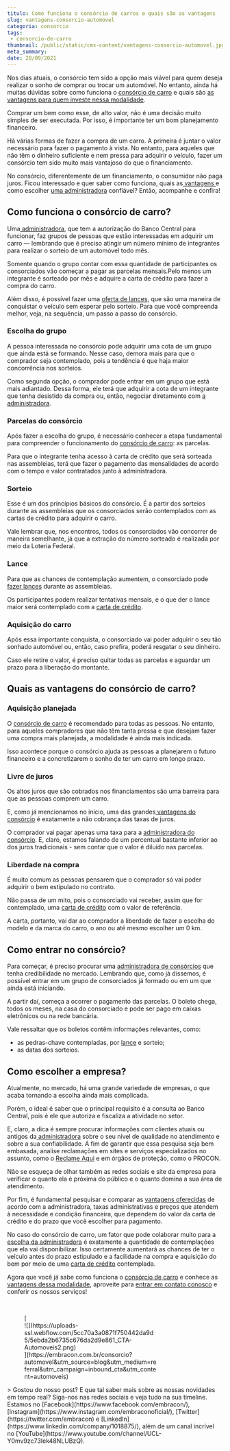 ```yaml
---
titulo: Como funciona o consórcio de carros e quais são as vantagens
slug: vantagens-consorcio-automovel
categoria: consorcio
tags:
 - consorcio-de-carro
thumbnail: /public/static/cms-content/vantagens-consorcio-automovel.jpg
meta_summary: 
date: 28/09/2021
---
```

Nos dias atuais, o consórcio tem sido a opção mais viável para quem deseja realizar o sonho de comprar ou trocar um automóvel. No entanto, ainda há muitas dúvidas sobre como funciona o [consórcio de carro](https://www.embracon.com.br/consorcio-de-carros) e quais são [as vantagens para quem investe nessa modalidade](https://www.embracon.com.br/blog/confira-10-vantagens-indiscutiveis-do-consorcio).

Comprar um bem como esse, de alto valor, não é uma decisão muito simples de ser executada. Por isso, é importante ter um bom planejamento financeiro.

Há várias formas de fazer a compra de um carro. A primeira é juntar o valor necessário para fazer o pagamento à vista. No entanto, para aqueles que não têm o dinheiro suficiente e nem pressa para adquirir o veículo, fazer um consórcio tem sido muito mais vantajoso do que o financiamento.

No consórcio, diferentemente de um financiamento, o consumidor não paga juros. Ficou interessado e quer saber como funciona, quais as[ vantagens ](https://www.embracon.com.br/conhecaoconsorcio/quais-sao-as-vantagens-do-consorcio)e como escolher [uma administradora](https://www.embracon.com.br/blog/afinal-o-que-uma-administradora-de-consorcio-faz) confiável? Então, acompanhe e confira!

Como funciona o consórcio de carro?
-----------------------------------

Uma[ administradora](https://www.embracon.com.br/conhecaoconsorcio/o-que-e-uma-administradora-de-consorcio), que tem a autorização do Banco Central para funcionar, faz grupos de pessoas que estão interessadas em adquirir um carro — lembrando que é preciso atingir um número mínimo de integrantes para realizar o sorteio de um automóvel todo mês.

Somente quando o grupo contar com essa quantidade de participantes os consorciados vão começar a pagar as parcelas mensais.Pelo menos um integrante é sorteado por mês e adquire a carta de crédito para fazer a compra do carro.

Além disso, é possível fazer uma [oferta de lances](https://www.embracon.com.br/blog/como-funcionam-os-tipos-de-lances-no-consorcio), que são uma maneira de conquistar o veículo sem esperar pelo sorteio. Para que você compreenda melhor, veja, na sequência, um passo a passo do consórcio.

### Escolha do grupo

A pessoa interessada no consórcio pode adquirir uma cota de um grupo que ainda está se formando. Nesse caso, demora mais para que o comprador seja contemplado, pois a tendência é que haja maior concorrência nos sorteios.

Como segunda opção, o comprador pode entrar em um grupo que está mais adiantado. Dessa forma, ele terá que adquirir a cota de um integrante que tenha desistido da compra ou, então, negociar diretamente com [a administradora](https://www.embracon.com.br/blog/afinal-o-que-uma-administradora-de-consorcio-faz).

### Parcelas do consórcio

Após fazer a escolha do grupo, é necessário conhecer a etapa fundamental para compreender o funcionamento do [consórcio de carro](https://www.embracon.com.br/consorcio-de-carros): as parcelas.

Para que o integrante tenha acesso à carta de crédito que será sorteada nas assembleias, terá que fazer o pagamento das mensalidades de acordo com o tempo e valor contratados junto à administradora.

### Sorteio

Esse é um dos princípios básicos do consórcio. É a partir dos sorteios durante as assembleias que os consorciados serão contemplados com as cartas de crédito para adquirir o carro.

Vale lembrar que, nos encontros, todos os consorciados vão concorrer de maneira semelhante, já que a extração do número sorteado é realizada por meio da Loteria Federal.

### Lance

Para que as chances de contemplação aumentem, o consorciado pode [fazer lances](https://www.embracon.com.br/conhecaoconsorcio/o-que-e-o-lance) durante as assembleias.

Os participantes podem realizar tentativas mensais, e o que der o lance maior será contemplado com a [carta de crédito](https://www.embracon.com.br/conhecaoconsorcio/o-que-e-carta-de-credito).

### Aquisição do carro

Após essa importante conquista, o consorciado vai poder adquirir o seu tão sonhado automóvel ou, então, caso prefira, poderá resgatar o seu dinheiro.

Caso ele retire o valor, é preciso quitar todas as parcelas e aguardar um prazo para a liberação do montante.

Quais as vantagens do consórcio de carro?
-----------------------------------------

### Aquisição planejada

O [consórcio de carro](https://www.embracon.com.br/consorcio-de-carros) é recomendado para todas as pessoas. No entanto, para aqueles compradores que não têm tanta pressa e que desejam fazer uma compra mais planejada, a modalidade é ainda mais indicada.

Isso acontece porque o consórcio ajuda as pessoas a planejarem o futuro financeiro e a concretizarem o sonho de ter um carro em longo prazo.

### Livre de juros

Os altos juros que são cobrados nos financiamentos são uma barreira para que as pessoas comprem um carro.

E, como já mencionamos no início, uma das grandes[ vantagens do consórcio](https://www.embracon.com.br/blog/confira-10-vantagens-indiscutiveis-do-consorcio) é exatamente a não cobrança das taxas de juros.

O comprador vai pagar apenas uma taxa para a [administradora do consórcio](https://www.embracon.com.br/conhecaoconsorcio/o-que-e-uma-administradora-de-consorcio). E, claro, estamos falando de um percentual bastante inferior ao dos juros tradicionais - sem contar que o valor é diluído nas parcelas.

### Liberdade na compra

É muito comum as pessoas pensarem que o comprador só vai poder adquirir o bem estipulado no contrato.

Não passa de um mito, pois o consorciado vai receber, assim que for contemplado, uma [carta de crédito](https://www.embracon.com.br/conhecaoconsorcio/o-que-e-carta-de-credito) com o valor de referência.

A carta, portanto, vai dar ao comprador a liberdade de fazer a escolha do modelo e da marca do carro, o ano ou até mesmo escolher um 0 km.

Como entrar no consórcio?
-------------------------

Para começar, é preciso procurar uma [administradora de consórcios](https://www.embracon.com.br/blog/afinal-o-que-uma-administradora-de-consorcio-faz) que tenha credibilidade no mercado. Lembrando que, como já dissemos, é possível entrar em um grupo de consorciados já formado ou em um que ainda está iniciando.

A partir daí, começa a ocorrer o pagamento das parcelas. O boleto chega, todos os meses, na casa do consorciado e pode ser pago em caixas eletrônicos ou na rede bancária.

Vale ressaltar que os boletos contêm informações relevantes, como:

- as pedras-chave contempladas, por [lance](https://www.embracon.com.br/blog/como-funcionam-os-tipos-de-lances-no-consorcio) e sorteio;
- as datas dos sorteios.

Como escolher a empresa?
------------------------

Atualmente, no mercado, há uma grande variedade de empresas, o que acaba tornando a escolha ainda mais complicada.

Porém, o ideal é saber que o principal requisito é a consulta ao Banco Central, pois é ele que autoriza e fiscaliza a atividade no setor.

E, claro, a dica é sempre procurar informações com clientes atuais ou antigos da[ administradora](https://www.embracon.com.br/conhecaoconsorcio/o-que-e-uma-administradora-de-consorcio) sobre o seu nível de qualidade no atendimento e sobre a sua confiabilidade. A fim de garantir que essa pesquisa seja bem embasada, analise reclamações em sites e serviços especializados no assunto, como o [Reclame Aqui](https://www.reclameaqui.com.br/) e em órgãos de proteção, como o PROCON.

Não se esqueça de olhar também as redes sociais e site da empresa para verificar o quanto ela é próxima do público e o quanto domina a sua área de atendimento.

Por fim, é fundamental pesquisar e comparar as [vantagens oferecidas](https://www.embracon.com.br/conhecaoconsorcio/quais-sao-as-vantagens-do-consorcio) de acordo com a administradora, taxas administrativas e preços que atendem à necessidade e condição financeira, que dependem do valor da carta de crédito e do prazo que você escolher para pagamento.

No caso do consórcio de carro, um fator que pode colaborar muito para a [escolha da administradora](https://www.embracon.com.br/blog/afinal-o-que-uma-administradora-de-consorcio-faz) é exatamente a quantidade de contemplações que ela vai disponibilizar. Isso certamente aumentará as chances de ter o veículo antes do prazo estipulado e a facilidade na compra e aquisição do bem por meio de uma [carta de crédito](https://www.embracon.com.br/conhecaoconsorcio/o-que-e-carta-de-credito) contemplada.

Agora que você já sabe como funciona o [consórcio de carro](https://www.embracon.com.br/consorcio-de-carros) e conhece as [vantagens dessa modalidade](https://www.embracon.com.br/blog/confira-10-vantagens-indiscutiveis-do-consorcio), aproveite para [entrar em contato conosco](https://www.embracon.com.br/) e conferir os nossos serviços!

‍

<figure class="w-richtext-figure-type-image w-richtext-align-center" style="max-width:310px">[<div>![](https://uploads-ssl.webflow.com/5cc70a3a0871f750442da9d5/5ebda2b6735c676da2d9e861_CTA-Automoveis2.png)</div>](https://embracon.com.br/consorcio?automovel&utm_source=blog&utm_medium=referral&utm_campaign=inbound_cta&utm_content=automoveis)</figure>> Gostou do nosso post? E que tal saber mais sobre as nossas novidades em tempo real? Siga-nos nas redes sociais e veja tudo na sua timeline. Estamos no [Facebook](https://www.facebook.com/embracon/), [Instagram](https://www.instagram.com/embraconoficial/), [Twitter](https://twitter.com/embracon) e [LinkedIn](https://www.linkedin.com/company/1018875/), além de um canal incrível no [YouTube](https://www.youtube.com/channel/UCL-Y0mv9zc73Iek48NLUBzQ).
